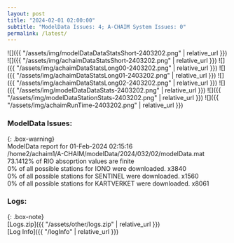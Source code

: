 ```yaml
---
layout: post
title: "2024-02-01 02:00:00"
subtitle: "ModelData Issues: 4; A-CHAIM System Issues: 0"
permalink: /latest/
---
```


![]({{ "/assets/img/modelDataDataStatsShort-2403202.png" | relative_url }})
![]({{ "/assets/img/achaimDataStatsShort-2403202.png" | relative_url }})
![]({{ "/assets/img/achaimDataStatsLong00-2403202.png" | relative_url }})
![]({{ "/assets/img/achaimDataStatsLong01-2403202.png" | relative_url }})
![]({{ "/assets/img/achaimDataStatsLong02-2403202.png" | relative_url }})
![]({{ "/assets/img/modelDataDataStats-2403202.png" | relative_url }})
![]({{ "/assets/img/modelDataStationStats-2403202.png" | relative_url }})
![]({{ "/assets/img/achaimRunTime-2403202.png" | relative_url }})


### ModelData Issues:  
  
{: .box-warning}  
 ModelData report for 01-Feb-2024 02:15:16   
 /home2/achaim1/A-CHAIM/modelData/2024/032/02/modelData.mat   
 73.1412% of RIO absoprtion values are finite   
 0% of all possible stations for IONO were downloaded. x3840   
 0% of all possible stations for SENTINEL were downloaded. x1560   
 0% of all possible stations for KARTVERKET were downloaded. x8061   
  


### Logs:  
  
{: .box-note}  
[Logs.zip]({{ "/assets/other/logs.zip" | relative_url }})  
[Log Info]({{ "/logInfo" | relative_url }})  
